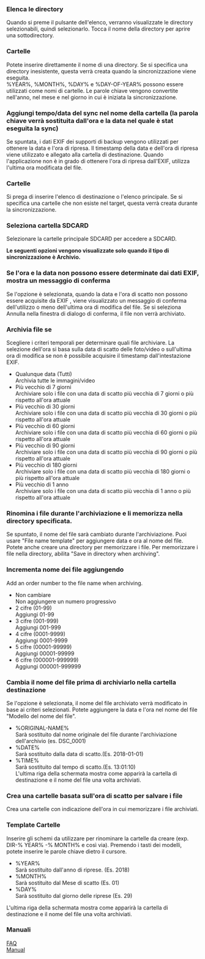 ### Elenca le directory<br>
Quando si preme il pulsante dell'elenco, verranno visualizzate le directory selezionabili, quindi selezionarlo. Tocca il nome della directory per aprire una sottodirectory.<br>

### Cartelle<br>
Potete inserire direttamente il nome di una directory. Se si specifica una directory inesistente, questa verrà creata quando la sincronizzazione viene eseguita.<br>
%YEAR%, %MONTH%, %DAY% e %DAY-OF-YEAR% possono essere utilizzati come nomi di cartelle. Le parole chiave vengono convertite nell'anno, nel mese e nel giorno in cui è iniziata la sincronizzazione.<br>

### Aggiungi tempo/data del sync nel nome della cartella (la parola chiave verrà sostituita dall'ora e la data nel quale è stat eseguita la sync)<br>
Se spuntata, i dati EXIF dei supporti di backup vengono utilizzati per ottenere la data e l'ora di ripresa. Il timestamp della data e dell'ora di ripresa viene utilizzato e allegato alla cartella di destinazione. Quando l'applicazione non è in grado di ottenere l'ora di ripresa dall'EXIF, utilizza l'ultima ora modificata del file.<br>

### Cartelle<br>
Si prega di inserire l'elenco di destinazione o l'elenco principale. Se si specifica una cartelle che non esiste nel target, questa verrà creata durante la sincronizzazione.<br>

### Seleziona cartella SDCARD<br>
Selezionare la cartelle principale SDCARD per accedere a SDCARD.<br>

**Le seguenti opzioni vengono visualizzate solo quando il tipo di sincronizzazione è Archivio.**<br>

### Se l'ora e la data non possono essere determinate dai dati EXIF, mostra un messaggio di conferma<br>
Se l'opzione è selezionata, quando la data e l'ora di scatto non possono essere acquisite da EXIF , viene visualizzato un messaggio di conferma dell'utilizzo o meno dell'ultima ora di modifica del file. Se si seleziona Annulla nella finestra di dialogo di conferma, il file non verrà archiviato.<br>

### Archivia file se<br>

Scegliere i criteri temporali per determinare quali file archiviare. La selezione dell'ora si basa sulla data di scatto delle foto/video o sull'ultima ora di modifica se non è possibile acquisire il timestamp dall'intestazione EXIF.<br>

- Qualunque data (Tutti)<br>
Archivia tutte le immagini/video<br>
- Più vecchio di 7 giorni<br>
Archiviare solo i file con una data di scatto più vecchia di 7 giorni o più rispetto all'ora attuale<br>
- Più vecchio di 30 giorni<br>
Archiviare solo i file con una data di scatto più vecchia di 30 giorni o più rispetto all'ora attuale<br>
- Più vecchio di 60 giorni<br>
Archiviare solo i file con una data di scatto più vecchia di 60 giorni o più rispetto all'ora attuale<br>
- Più vecchio di 90 giorni<br>
Archiviare solo i file con una data di scatto più vecchia di 90 giorni o più rispetto all'ora attuale<br>
- Più vecchio di 180 giorni<br>
Archiviare solo i file con una data di scatto più vecchia di 180 giorni o più rispetto all'ora attuale<br>
- Più vecchio di 1 anno<br>
Archiviare solo i file con una data di scatto più vecchia di 1 anno o più rispetto all'ora attuale<br>

### Rinomina i file durante l'archiviazione e li memorizza nella directory specificata.<br>

Se spuntato, il nome del file sarà cambiato durante l'archiviazione. Puoi usare "File name template" per aggiungere data e ora al nome del file. Potete anche creare una directory per memorizzare i file. Per memorizzare i file nella directory, abilita "Save in directory when archiving". <br>

### Incrementa nome dei file aggiungendo<br>

Add an order number to the file name when archiving.<br>

- Non cambiare<br>
Non aggiungere un numero progressivo<br>
- 2 cifre (01-99)<br>
Aggiungi 01-99<br>
- 3 cifre (001-999)<br>
Aggiungi 001-999<br>
- 4 cifre (0001-9999)<br>
Aggiungi 0001-9999<br>
- 5 cifre (00001-99999)<br>
Aggiungi 00001-99999<br>
- 6 cifre (000001-999999)<br>
Aggiungi 000001-999999<br>

### Cambia il nome del file prima di archiviarlo nella cartella destinazione <br>

Se l'opzione è selezionata, il nome del file archiviato verrà modificato in base ai criteri selezionati. Potete aggiungere la data e l'ora nel nome del file "Modello del nome del file". <br>

- %ORIGINAL-NAME%<br>
Sarà sostituito dal nome originale del file durante l'archiviazione dell'archivio (es. DSC_0001)<br>
- %DATE%<br>
Sarà sostituito dalla data di scatto.(Es. 2018-01-01)<br>
- %TIME%<br>
Sarà sostituito dal tempo di scatto.(Es. 13:01:10)<br>
L'ultima riga della schermata mostra come apparirà la cartella di destinazione e il nome del file una volta archiviati.<br>

### Crea una cartelle basata sull'ora di scatto per salvare i file<br>

Crea una cartelle con indicazione dell'ora in cui memorizzare i file archiviati.<br>

### Template Cartelle<br>

Inserire gli schemi da utilizzare per rinominare la cartelle da creare (exp. DIR-% YEAR% -% MONTH% e così via). Premendo i tasti dei modelli, potete inserire le parole chiave dietro il cursore.<br>

- %YEAR%<br>
Sarà sostituito dall'anno di riprese. (Es. 2018)<br>
- %MONTH%<br>
Sarà sostituito dal Mese di scatto (Es. 01)<br>
- %DAY%<br>
Sarà sostituito dal giorno delle riprese (Es. 29)<br>

L'ultima riga della schermata mostra come apparirà la cartella di destinazione e il nome del file una volta archiviati.<br>

### Manuali<br>
[FAQ](https://sentaroh.github.io/Documents/SMBSync2/SMBSync2_FAQ_EN.htm)<br>
[Manual](https://sentaroh.github.io/Documents/SMBSync2/SMBSync2_Desc_EN.htm) <br>
